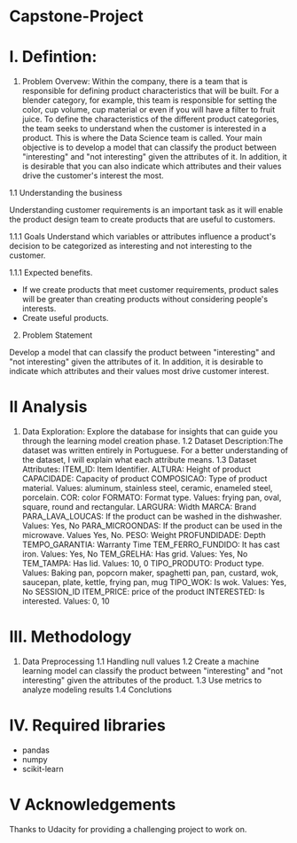# Capstone-Project

# I. Defintion:

1. Problem Overvew: Within the company, there is a team that is responsible for defining product characteristics that will be built. For a blender category, for example, this team is responsible for setting the color, cup volume, cup material or even if you will have a filter to fruit juice. To define the characteristics of the different product categories, the team seeks to understand when the customer is interested in a product. This is where the Data Science team is called. Your main objective is to develop a model that can classify the product between "interesting" and "not interesting" given the attributes of it. In addition, it is desirable that you can also indicate which attributes and their values drive the customer's interest the most.

1.1 Understanding the business

Understanding customer requirements is an important task as it will enable the product design team to create products that are useful to customers.

1.1.1 Goals
Understand which variables or attributes influence a product's decision to be categorized as interesting and not interesting to the customer.

1.1.1 Expected benefits.
* If we create products that meet customer requirements, product sales will be greater than creating products without considering people's interests.
* Create useful products.

2. Problem Statement

Develop a model that can classify the product between "interesting" and "not interesting" given the attributes of it. In addition, it is desirable to indicate which attributes and their values most drive customer interest.

# II Analysis
1. Data Exploration: Explore the database for insights that can guide you through the learning model creation phase.
1.2 Dataset Description:The dataset was written entirely in Portuguese. For a better understanding of the dataset, I will explain what each attribute means.
1.3 Dataset Attributes:
ITEM_ID: Item Identifier.
ALTURA: Height of product
CAPACIDADE: Capacity of product
COMPOSICAO: Type of product material. Values: aluminum, stainless steel, ceramic, enameled steel, porcelain.
COR: color
FORMATO: Format type. Values: frying pan, oval, square, round and rectangular.
LARGURA: Width
MARCA: Brand
PARA_LAVA_LOUCAS: If the product can be washed in the dishwasher. Values: Yes, No
PARA_MICROONDAS: If the product can be used in the microwave. Values Yes, No.
PESO: Weight
PROFUNDIDADE: Depth
TEMPO_GARANTIA: Warranty Time
TEM_FERRO_FUNDIDO: It has cast iron. Values: Yes, No
TEM_GRELHA: Has grid. Values: Yes, No
TEM_TAMPA: Has lid. Values: 10, 0
TIPO_PRODUTO: Product type. Values: Baking pan, popcorn maker, spaghetti pan, pan, custard, wok, saucepan, plate, kettle, frying pan, mug
TIPO_WOK: Is wok. Values: Yes, No
SESSION_ID
ITEM_PRICE: price of the product
INTERESTED: Is interested. Values: 0, 10

# III. Methodology
1. Data Preprocessing
1.1 Handling null values
1.2 Create a machine learning model can classify the product between "interesting" and "not interesting" given the attributes of the product.
1.3 Use metrics to analyze modeling results
1.4 Conclutions

# IV. Required libraries
* pandas
* numpy
* scikit-learn

# V Acknowledgements
Thanks to Udacity for providing a challenging project to work on.

